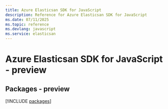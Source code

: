 ```yaml
---
title: Azure Elasticsan SDK for JavaScript
description: Reference for Azure Elasticsan SDK for JavaScript
ms.date: 07/11/2025
ms.topic: reference
ms.devlang: javascript
ms.service: elasticsan
---
```

# Azure Elasticsan SDK for JavaScript - preview
## Packages - preview
[!INCLUDE [packages](elasticsan-index.md)]